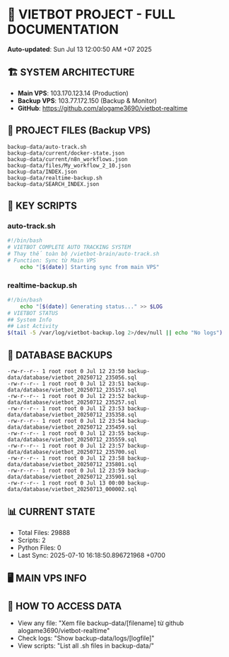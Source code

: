 # 🤖 VIETBOT PROJECT - FULL DOCUMENTATION
**Auto-updated**: Sun Jul 13 12:00:50 AM +07 2025

## 🏗️ SYSTEM ARCHITECTURE
- **Main VPS**: 103.170.123.14 (Production)
- **Backup VPS**: 103.77.172.150 (Backup & Monitor)
- **GitHub**: https://github.com/alogame3690/vietbot-realtime

## 📁 PROJECT FILES (Backup VPS)
```
backup-data/auto-track.sh
backup-data/current/docker-state.json
backup-data/current/n8n_workflows.json
backup-data/files/My_workflow_2_10.json
backup-data/INDEX.json
backup-data/realtime-backup.sh
backup-data/SEARCH_INDEX.json
```

## 🔧 KEY SCRIPTS
### auto-track.sh
```bash
#!/bin/bash
# VIETBOT COMPLETE AUTO TRACKING SYSTEM
# Thay thế toàn bộ /vietbot-brain/auto-track.sh
# Function: Sync từ Main VPS
    echo "[$(date)] Starting sync from main VPS"
```
### realtime-backup.sh
```bash
#!/bin/bash
    echo "[$(date)] Generating status..." >> $LOG
# VIETBOT STATUS
## System Info
## Last Activity
$(tail -5 /var/log/vietbot-backup.log 2>/dev/null || echo "No logs")
```

## 💾 DATABASE BACKUPS
```
-rw-r--r-- 1 root root 0 Jul 12 23:50 backup-data/database/vietbot_20250712_235056.sql
-rw-r--r-- 1 root root 0 Jul 12 23:51 backup-data/database/vietbot_20250712_235157.sql
-rw-r--r-- 1 root root 0 Jul 12 23:52 backup-data/database/vietbot_20250712_235257.sql
-rw-r--r-- 1 root root 0 Jul 12 23:53 backup-data/database/vietbot_20250712_235358.sql
-rw-r--r-- 1 root root 0 Jul 12 23:54 backup-data/database/vietbot_20250712_235459.sql
-rw-r--r-- 1 root root 0 Jul 12 23:55 backup-data/database/vietbot_20250712_235559.sql
-rw-r--r-- 1 root root 0 Jul 12 23:57 backup-data/database/vietbot_20250712_235700.sql
-rw-r--r-- 1 root root 0 Jul 12 23:58 backup-data/database/vietbot_20250712_235801.sql
-rw-r--r-- 1 root root 0 Jul 12 23:59 backup-data/database/vietbot_20250712_235901.sql
-rw-r--r-- 1 root root 0 Jul 13 00:00 backup-data/database/vietbot_20250713_000002.sql
```

## 📊 CURRENT STATE
- Total Files: 29888
- Scripts: 2
- Python Files: 0
- Last Sync: 2025-07-10 16:18:50.896721968 +0700

## 🖥️ MAIN VPS INFO


## 🚨 HOW TO ACCESS DATA
- View any file: "Xem file backup-data/[filename] từ github alogame3690/vietbot-realtime"
- Check logs: "Show backup-data/logs/[logfile]"
- View scripts: "List all .sh files in backup-data/"

